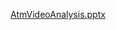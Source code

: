 [AtmVideoAnalysis.pptx](https://github.com/CoderAvijit/AtmVideoAnalysis/files/9426574/AtmVideoAnalysis.pptx)

